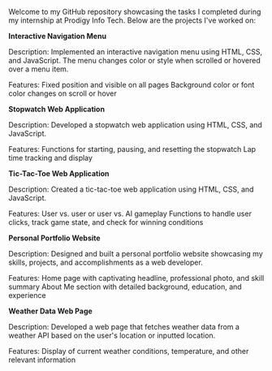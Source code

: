 
Welcome to my GitHub repository showcasing the tasks I completed during my internship at Prodigy Info Tech. Below are the projects I've worked on:

**Interactive Navigation Menu**

Description: 
Implemented an interactive navigation menu using HTML, CSS, and JavaScript. The menu changes color or style when scrolled or hovered over a menu item.

Features:
Fixed position and visible on all pages
Background color or font color changes on scroll or hover

**Stopwatch Web Application**
   
Description:
Developed a stopwatch web application using HTML, CSS, and JavaScript.

Features:
Functions for starting, pausing, and resetting the stopwatch
Lap time tracking and display

**Tic-Tac-Toe Web Application**
   
Description:
Created a tic-tac-toe web application using HTML, CSS, and JavaScript.

Features:
User vs. user or user vs. AI gameplay
Functions to handle user clicks, track game state, and check for winning conditions

**Personal Portfolio Website**
   
Description:
Designed and built a personal portfolio website showcasing my skills, projects, and accomplishments as a web developer.

Features:
Home page with captivating headline, professional photo, and skill summary
About Me section with detailed background, education, and experience

**Weather Data Web Page**
   
Description:
Developed a web page that fetches weather data from a weather API based on the user's location or inputted location.

Features:
Display of current weather conditions, temperature, and other relevant information
